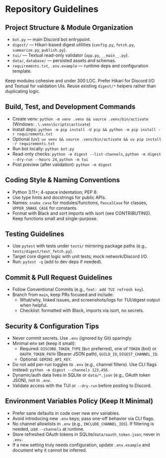 # Repository Guidelines

## Project Structure & Module Organization
- `bot.py` — main Discord bot entrypoint.
- `digest/` — Hikari-based digest utilities (`config.py`, `fetch.py`, `summarize.py`, `publish.py`).
- `tui/` — Textual read-only validator (`app.py`, `__main__.py`).
- `data/`, `database/` — persisted assets and schemas.
- `requirements.txt`, `.env.example` — runtime deps and configuration template.

Keep modules cohesive and under 300 LOC. Prefer Hikari for Discord I/O and Textual for validation UIs. Reuse existing `digest/*` helpers rather than duplicating logic.

## Build, Test, and Development Commands
- Create venv: `python -m venv .venv && source .venv/bin/activate` (Windows: `.\.venv\Scripts\activate`)
- Install deps: `python -m pip install -U pip && python -m pip install -r requirements.txt`
- Optional (uv): `uv venv && source .venv/bin/activate && uv pip install -r requirements.txt`
- Run bot locally: `python bot.py`
- Read-only checks: `python -m digest --list-channels`, `python -m digest --dry-run --hours 24`, `python -m tui`
- Post preview (after validation): `python -m digest`

## Coding Style & Naming Conventions
- Python 3.11+; 4-space indentation; PEP 8.
- Use type hints and docstrings for public APIs.
- Names: `snake_case` for modules/functions, `PascalCase` for classes, `UPPER_SNAKE_CASE` for constants.
- Format with Black and sort imports with isort (see CONTRIBUTING). Keep functions small and single-purpose.

## Testing Guidelines
- Use `pytest` with tests under `tests/` mirroring package paths (e.g., `tests/digest/test_fetch.py`).
- Target core digest logic with unit tests; mock network/Discord I/O.
- Run: `pytest -q` (add to dev deps if needed).

## Commit & Pull Request Guidelines
- Follow Conventional Commits (e.g., `feat: add TUI refresh key`).
- Branch from `main`, keep PRs focused and include:
  - What/why, linked issues, and screenshots/logs for TUI/digest output when helpful.
  - Checklist: formatted with Black, imports via isort, no secrets.

## Security & Configuration Tips
- Never commit secrets. Use `.env` (ignored by Git) sparingly.
- Minimal env set (keep it small):
  - Required: `DISCORD_TOKEN_TYPE` (`Bot` preferred), one of `TOKEN` (bot) or `OAUTH_TOKEN_PATH` (Bearer JSON path), `GUILD_ID`, `DIGEST_CHANNEL_ID`.
  - Optional: `GEMINI_API_KEY`.
- Do not add per-run toggles to `.env` (e.g., channel filters). Use CLI flags instead: `python -m digest --channels 123,456`.
- Dynamic/auth data lives in SQLite or `data/*.json` (e.g., OAuth token JSON), not in `.env`.
- Validate access with the TUI or `--dry-run` before posting to Discord.

## Environment Variables Policy (Keep It Minimal)
- Prefer sane defaults in code over new env variables.
- Avoid introducing new `.env` keys; pass one-off behavior via CLI flags.
- No channel allowlists in `.env` (e.g., `INCLUDE_CHANNEL_IDS`). If filtering is needed, use `--channels` at runtime.
- Store refreshed OAuth tokens in SQLite/`data/oauth_token.json`; never in `.env`.
- If a new setting truly needs configuration, update `.env.example` and document why it cannot be inferred.

